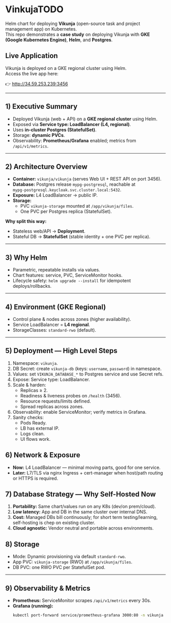 # VinkujaTODO 

Helm chart for deploying **Vikunja** (open-source task and project management app) on Kubernetes.  
This repo demonstrates a **case study** on deploying Vikunja with **GKE (Google Kubernetes Engine)**, **Helm**, and **Postgres**.


## Live Application

Vikunja is deployed on a GKE regional cluster using Helm.  
Access the live app here:  

👉 http://34.59.253.239:3456

---

## 1) Executive Summary
- Deployed Vikunja (web + API) on a **GKE regional cluster** using Helm.  
- Exposed via **Service type: LoadBalancer (L4, regional)**.  
- Uses **in-cluster Postgres (StatefulSet)**.  
- Storage: **dynamic PVCs**.  
- Observability: **Prometheus/Grafana** enabled; metrics from `/api/v1/metrics`.  

---

## 2) Architecture Overview
- **Container:** `vikunja/vikunja` (serves Web UI + REST API on port 3456).  
- **Database:** Postgres release `mypg-postgresql`, reachable at  
  `mypg-postgresql.keycloak.svc.cluster.local:5432`.  
- **Exposure:** L4 LoadBalancer → public IP.  
- **Storage:**  
  - PVC `vikunja-storage` mounted at `/app/vikunja/files`.  
  - One PVC per Postgres replica (StatefulSet).  

**Why split this way:**  
- Stateless web/API → **Deployment**.  
- Stateful DB → **StatefulSet** (stable identity + one PVC per replica).  

---

## 3) Why Helm
- Parametric, repeatable installs via values.  
- Chart features: service, PVC, ServiceMonitor hooks.  
- Lifecycle safety: `helm upgrade --install` for idempotent deploys/rollbacks.  

---

## 4) Environment (GKE Regional)
- Control plane & nodes across zones (higher availability).  
- Service LoadBalancer = **L4 regional**.  
- StorageClasses: `standard-rwo` (default).  

---

## 5) Deployment — High Level Steps
1. Namespace: `vikunja`.  
2. DB Secret: create `vikunja-db` (keys: `username`, `password`) in namespace.  
3. Values: set `VIKUNJA_DATABASE_*` to Postgres service and use Secret refs.  
4. Expose: Service type: LoadBalancer.  
5. Scale & harden:  
   - Replicas ≥ 2.  
   - Readiness & liveness probes on `/health` (3456).  
   - Resource requests/limits defined.  
   - Spread replicas across zones.  
6. Observability: enable ServiceMonitor; verify metrics in Grafana.  
7. Sanity checks:  
   - Pods Ready.  
   - LB has external IP.  
   - Logs clean.  
   - UI flows work.  


## 6) Network & Exposure
- **Now:** L4 LoadBalancer — minimal moving parts, good for one service.  
- **Later:** L7/TLS via nginx Ingress + cert-manager when host/path routing or HTTPS is required.  


## 7) Database Strategy — Why Self-Hosted Now
1. **Portability:** Same chart/values run on any K8s (dev/on prem/cloud).  
2. **Low latency:** App and DB in the same cluster over internal DNS.  
3. **Cost:** Managed DBs bill continuously; for short term testing/learning, self-hosting is chep on existing cluster.  
4. **Cloud agnostic:** Vendor neutral and portable across environments.  


## 8) Storage
- Mode: Dynamic provisioning via default `standard-rwo`.  
- App PVC: `vikunja-storage` (RWO) at `/app/vikunja/files`.  
- DB PVC: one RWO PVC per StatefulSet pod.  

---

## 9) Observability & Metrics
- **Prometheus:** ServiceMonitor scrapes `/api/v1/metrics` every 30s.  
- **Grafana (running):**  
  ```bash
  kubectl port-forward service/prometheus-grafana 3000:80 -n vikunja

